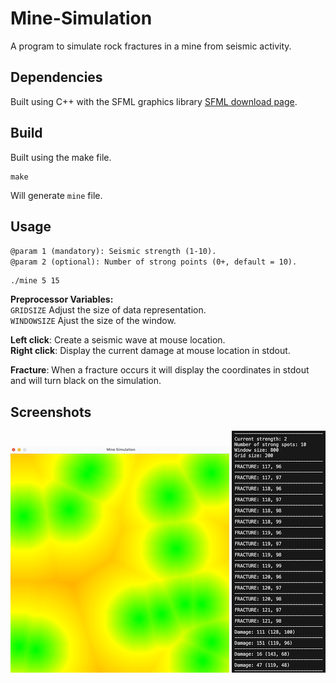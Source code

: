 # Mine-Simulation
A program to simulate rock fractures in a mine from seismic activity.

## Dependencies
Built using C++ with the SFML graphics library 
[SFML download page](https://www.sfml-dev.org/download/).

## Build
Built using the make file.
```
make
```
Will generate `mine` file.

## Usage
`@param 1 (mandatory): Seismic strength (1-10).`<br>
`@param 2 (optional): Number of strong points (0+, default = 10).`

```
./mine 5 15
```

**Preprocessor Variables:** <br>
`GRIDSIZE` Adjust the size of data representation. <br>
`WINDOWSIZE` Ajust the size of the window.

**Left click**: Create a seismic wave at mouse location. <br>
**Right click**: Display the current damage at mouse location in stdout.

**Fracture**: When a fracture occurs it will display the coordinates in stdout and will turn black on the simulation.


## Screenshots
![window](window.png)
![window](log.png)





